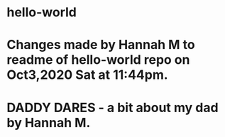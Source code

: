 # hello-world
# Changes made by Hannah M to readme of hello-world repo on Oct3,2020 Sat at 11:44pm.
# DADDY DARES - a bit about my dad  by Hannah M.
